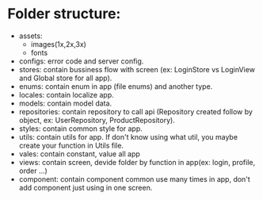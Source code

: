 # Folder structure:
- assets:
    + images(1x,2x,3x)
    + fonts
- configs: error code and server config.
- stores: contain bussiness flow with screen (ex: LoginStore vs LoginView and Global store for all app).
- enums: contain enum in app (file enums) and another type.
- locales: contain localize app.
- models: contain model data.
- repositories: contain repository to call api
(Repository created follow by object, ex: UserRepository, ProductRepository).
- styles: contain common style for app.
- utils: contain utils for app. If don't know using what util, you maybe create your function
 in Utils file.
- vales: contain constant, value all app
- views: contain screen, devide folder by function in app(ex: login, profile, order ...)
- component: contain component common use many times in app, don't add component just using in one screen.
